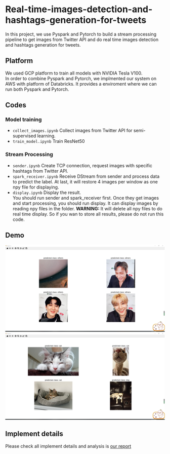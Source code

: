 # Real-time-images-detection-and-hashtags-generation-for-tweets
In this project, we use Pyspark and Pytorch to build a stream processing pipeline to get images from Twitter API and do real time images detection and hashtags generation for tweets.

## Platform
We used GCP platform to train all models with NVIDIA Tesla V100.  
In order to combine Pyspark and Pytorch, we implmented our system on AWS with platform of Databricks. It provides a enviroment where we can run both Pyspark and Pytorch.

## Codes
### Model training
- `collect_images.ipynb` Collect images from Twitter API for semi-supervised learning.
- `train_model.ipynb` Train ResNet50
### Stream Processing
- `sender.ipynb` Create TCP connection, request images with specific hashtags from Twitter API.
- `spark_receiver.ipynb` Receive DStream from sender and process data to predict the label. At last, it will restore 4 images per window as one npy file for displaying.
- `display.ipynb` Display the result.  
You should run sender and spark_receiver first. Once they get images and start processing, you should run display. It can display images by reading npy files in the folder. **WARNING:** It will delete all npy files to do real time display. So if you wan to store all results, please do not run this code.

## Demo
![Iterative Pruning Result](./images/others.png)
![Iterative Pruning Result](./images/animals.png)

## Implement details
Please check all implement details and analysis is [our report](https://github.com/cjdsj/Real-time-images-detection-and-hashtags-generation-for-tweets/blob/main/Project%20Report.pdf)
